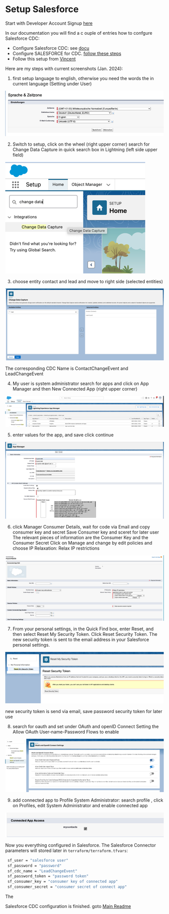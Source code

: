 # Setup Salesforce
Start with Developer Account Signup [here](https://developer.salesforce.com/signup)

In our documentation you will find a c ouple of entries how to confgure Salesforce CDC:
* Configure Salesforce CDC: see [docu](https://docs.confluent.io/cloud/current/connectors/cc-salesforce-source-cdc.html#quick-start)
* Configure SALESFORCE for CDC. [follow these steps](https://developer.salesforce.com/docs/atlas.en-us.change_data_capture.meta/change_data_capture/cdc_select_objects.htm)
* Follow this setup from [Vincent](https://github.com/vdesabou/kafka-docker-playground/tree/master/connect/connect-salesforce-cdc-sourcesalesforcesalesforceCDC)

Here are my steps with current screenshots (Jan. 2024):
1. first setup language to english, otherwise you need the words the in current language  (Setting under User) 

![CDC Config 1](img/setup1.png)

2. Switch to setup, click on the wheel (right upper corner) 
search for Change Data Capture in quick search box in Lightning (left side upper field) 

![CDC Config 2](img/setup2.png)


3. choose entity contact and lead and move to right side (selected entities) 

![CDC Config 3](img/setup3.png)

The corresponding CDC Name is ContactChangeEvent and LeadChangeEvent

4. My user is system administrator
search for apps and click on App Manager and then New Connected App (right upper corner) 

![CDC Config 4](img/setup4.png)

5. enter values for the app, and save click continue 

![CDC Config 5](img/setup5.png)

6. click Manager Consumer Details, wait for code via Email and copy consumer key and secret 
Save Consumer key and sceret for later user
The relevant pieces of information are the Consumer Key and the Consumer Secret
Click on Manage and change by edit policies and choose IP Relaxation: Relax IP restrictions  

![CDC Config 6](img/setup6.png)


7. From your personal settings, in the Quick Find box, enter Reset, and then select Reset My Security Token. Click Reset Security Token. The new security token is sent to the email address in your Salesforce personal settings. 

![CDC Config 7](img/setup7.png)

new security token is send via email, save password security token for later use

8. search for oauth and set under OAuth and openID Connect Setting the Allow OAuth User-name-Password Flows to enable  

![CDC Config 8](img/setup8.png)

9. add connected app to Profile System Administrator: search profile , click on Profiles, edit System Administrator and enable connected app 

![CDC Config 9](img/setup9.png)

Now you everything configured in Salesforce. The Salesforce Connector parameters will stored later in  `terraform/terraform.tfvars`:
```bash
 sf_user = "salesforce user"
 sf_password = "password"
 sf_cdc_name = "LeadChangeEvent"
 sf_password_token = "password token"
 sf_consumer_key = "consumer key of connected app"
 sf_consumer_secret = "consumer secret of connect app"
```
The

Salesforce CDC configuration is finished. goto [Main Readme](README.md)
